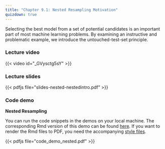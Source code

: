 ```yaml
---
title: "Chapter 9.1: Nested Resampling Motivation"
quizdown: true
---
```

Selecting the best model from a set of potential candidates is an important part of most machine learning problems. By examining an instructive and problematic example, we introduce the untouched-test-set principle.

<!--more-->

### Lecture video

{{< video id="_GVysctg5sY" >}}

### Lecture slides

{{< pdfjs file="slides-nested-nestedintro.pdf" >}}

### Code demo

**Nested Resampling**

You can run the code snippets in the demos on your local machine. The corresponding Rmd version of this demo can be found [here](https://github.com/compstat-lmu/lecture_i2ml/blob/master/code-demos/code_demo_nested.Rmd). If you want to render the Rmd files to PDF, you need the accompanying [style files](https://github.com/compstat-lmu/lecture_i2ml/tree/master/style). 

{{< pdfjs file="code_demo_nested.pdf" >}}
